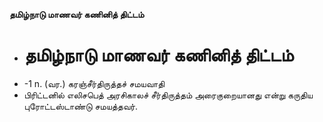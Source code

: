 **தமிழ்நாடு மாணவர் கணினித் திட்டம்**
- # தமிழ்நாடு மாணவர் கணினித் திட்டம்
- -1 n. (வர.) கரஞ்சீர்திருத்தச் சமயவாதி
- பிரிட்டனில் எலிசபெத் அரசிகாலச் சீர்திருத்தம் அரைகுறையானது என்று கருதிய புரோட்டஸ்டாண்டு சமயத்தவர்.

